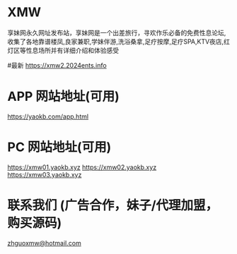 # XMW
享妹网永久网址发布站，享妹网是一个出差旅行，寻欢作乐必备的免费性息论坛,收集了各地靠谱楼凤,良家兼职,学妹伴游,洗浴桑拿,足疗按摩,足疗SPA,KTV夜店,红灯区等性息场所并有详细介绍和体验感受

#最新
https://xmw2.2024ents.info

# APP 网站地址(可用)
https://yaokb.com/app.html

# PC 网站地址(可用)
https://xmw01.yaokb.xyz
https://xmw02.yaokb.xyz
https://xmw03.yaokb.xyz

# 联系我们 (广告合作，妹子/代理加盟，购买源码)
zhguoxmw@hotmail.com
